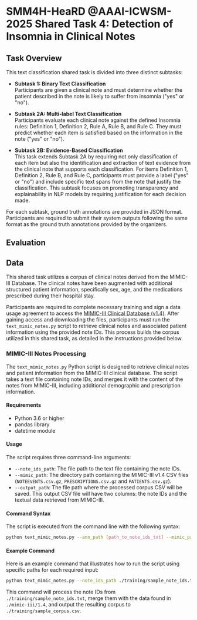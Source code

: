 # SMM4H-HeaRD @AAAI-ICWSM-2025 Shared Task 4: Detection of Insomnia in Clinical Notes

## Task Overview

This text classification shared task is divided into three distinct subtasks:

- **Subtask 1: Binary Text Classification**  
Participants are given a clinical note and must determine whether the patient described in the note is likely to suffer from insomnia ("yes" or "no").

- **Subtask 2A: Multi-label Text Classification**  
Participants evaluate each clinical note against the defined Insomnia rules: Definition 1, Definition 2, Rule A, Rule B, and Rule C. They must predict whether each item is satisfied based on the information in the note ("yes" or "no").

- **Subtask 2B: Evidence-Based Classification**  
This task extends Subtask 2A by requiring not only classification of each item but also the identification and extraction of text evidence from the clinical note that supports each classification. For items Definition 1, Definition 2, Rule B, and Rule C, participants must provide a label ("yes" or "no") and include specific text spans from the note that justify the classification. This subtask focuses on promoting transparency and explainability in NLP models by requiring justification for each decision made.

For each subtask, ground truth annotations are provided in JSON format. Participants are required to submit their system outputs following the same format as the ground truth annotations provided by the organizers.

## Evaluation

## Data

This shared task utilizes a corpus of clinical notes derived from the MIMIC-III Database. The clinical notes have been augmented with additional structured patient information, specifically sex, age, and the medications prescribed during their hospital stay.

Participants are required to complete necessary training and sign a data usage agreement to access the [MIMIC-III Clinical Database (v1.4)](https://physionet.org/content/mimiciii/1.4/). After gaining access and downloading the files, participants must run the `text_mimic_notes.py` script to retrieve clinical notes and associated patient information using the provided note IDs. This process builds the corpus utilized in this shared task, as detailed in the instructions provided below.

### MIMIC-III Notes Processing

The `text_mimic_notes.py` Python script is designed to retrieve clinical notes and patient information from the MIMIC-III clinical database. The script takes a text file containing note IDs, and merges it with the content of the notes from MIMIC-III, including additional demographic and prescription information.

#### Requirements

- Python 3.6 or higher
- pandas library
- datetime module

#### Usage

The script requires three command-line arguments:
- `--note_ids_path`: The file path to the text file containing the note IDs.
- `--mimic_path`: The directory path containing the MIMIC-III v1.4 CSV files (`NOTEEVENTS.csv.gz`, `PRESCRIPTIONS.csv.gz` and `PATIENTS.csv.gz`).
- `--output_path`: The file path where the processed corpus CSV will be saved. This output CSV file will have two columns: the note IDs and the textual data retrieved from MIMIC-III.

#### Command Syntax

The script is executed from the command line with the following syntax:

```bash
python text_mimic_notes.py --ann_path [path_to_note_ids_txt] --mimic_path [path_to_mimic_csv_directory] --output_path [path_to_output_csv]
```

#### Example Command

Here is an example command that illustrates how to run the script using specific paths for each required input:

```bash
python text_mimic_notes.py --note_ids_path ./training/sample_note_ids.txt  --mimic_path ./mimic-iii/1.4 --output_path ./training/sample_corpus.csv
```

This command will process the note IDs from `./training/sample_note_ids.txt`, merge them with the data found in `./mimic-iii/1.4`, and output the resulting corpus to `./training/sample_corpus.csv`.
